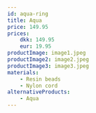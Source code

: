 ```yaml
---
id: aqua-ring
title: Aqua
price: 149.95
prices:
    dkk: 149.95
    eur: 19.95
productImage: image1.jpeg
productImage2: image2.jpeg
productImage3: image3.jpeg
materials:
    - Resin beads
    - Nylon cord
alternativeProducts:
    - Aqua
---
```


